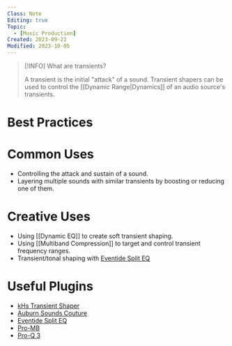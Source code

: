 ```yaml
---
Class: Note
Editing: true
Topic:
  - [Music Production]
Created: 2023-09-22
Modified: 2023-10-05
---
```


> [!INFO] What are transients?
>
> A transient is the initial "attack" of a sound. Transient shapers can be used to control the [[Dynamic Range|Dynamics]] of an audio source's transients.

# Best Practices

# Common Uses

- Controlling the attack and sustain of a sound.
- Layering multiple sounds with similar transients by boosting or reducing one of them.

# Creative Uses

- Using [[Dynamic EQ]] to create soft transient shaping.
- Using [[Multiband Compression]] to target and control transient frequency ranges.
- Transient/tonal shaping with [Eventide Split EQ](https://www.eventideaudio.com/plug-ins/spliteq/)

# Useful Plugins

- [kHs Transient Shaper](https://kilohearts.com/products/transient_shaper)
- [Auburn Sounds Couture](https://www.auburnsounds.com/products/Couture.html)
- [Eventide Split EQ](https://www.eventideaudio.com/plug-ins/spliteq/)
- [Pro-MB](https://www.fabfilter.com/products/pro-mb-multiband-compressor-plug-in)
- [Pro-Q 3](https://www.fabfilter.com/products/pro-q-3-equalizer-plug-in)
